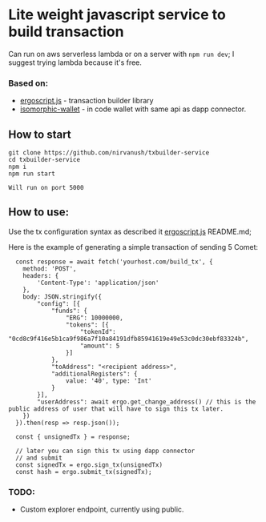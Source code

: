 # Lite weight javascript service to build transaction

Can run on aws serverless lambda or on a server with `npm run dev`;
I suggest trying lambda because it's free.

### Based on: 
- [ergoscript.js](https://github.com/nirvanush/ergoscript) - transaction builder library
- [isomorphic-wallet](https://github.com/nirvanush/isomorphic-wallet) - in code wallet with same api as dapp connector.


## How to start
```
git clone https://github.com/nirvanush/txbuilder-service
cd txbuilder-service
npm i 
npm run start

Will run on port 5000
```

## How to use:
Use the tx configuration syntax as described it [ergoscript.js](https://github.com/nirvanush/ergoscript) README.md;

Here is the example of generating a simple transaction of sending 5 Comet:
```
  const response = await fetch('yourhost.com/build_tx', {
    method: 'POST',
    headers: {
        'Content-Type': 'application/json'
    },
    body: JSON.stringify({
        "config": [{
            "funds": {
                "ERG": 10000000,
                "tokens": [{
                    "tokenId": "0cd8c9f416e5b1ca9f986a7f10a84191dfb85941619e49e53c0dc30ebf83324b",
                    "amount": 5
                }]
            },
            "toAddress": "<recipient address>",
            "additionalRegisters": {
                value: '40', type: 'Int'
            }
        }],
        "userAddress": await ergo.get_change_address() // this is the public address of user that will have to sign this tx later.
    })
  }).then(resp => resp.json());

  const { unsignedTx } = response;

  // later you can sign this tx using dapp connector
  // and submit
  const signedTx = ergo.sign_tx(unsignedTx)
  const hash = ergo.submit_tx(signedTx);
```

### TODO:
- Custom explorer endpoint, currently using public.
